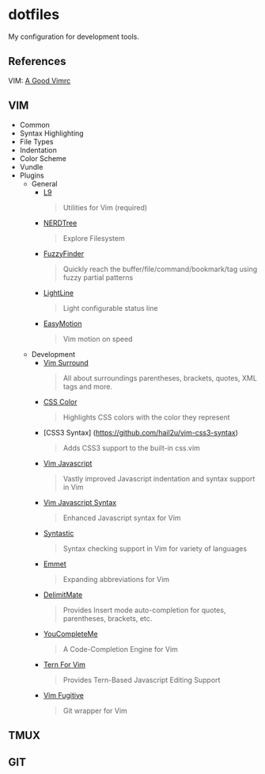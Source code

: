 # dotfiles
My configuration for development tools.

References
----------
VIM: [A Good Vimrc](http://dougblack.io/words/a-good-vimrc.html)
## VIM 
- Common
- Syntax Highlighting
- File Types
- Indentation
- Color Scheme
- Vundle
- Plugins
  + General
    * [L9](http://www.vim.org/scripts/script.php?script_id=3252)
      > Utilities for Vim (required)
    * [NERDTree](https://github.com/scrooloose/nerdtree)
      > Explore Filesystem 
    * [FuzzyFinder](http://www.vim.org/scripts/script.php?script_id=1984)
      > Quickly reach the buffer/file/command/bookmark/tag using fuzzy partial
        patterns
    * [LightLine](https://github.com/itchyny/lightline.vim)
      > Light configurable status line
    * [EasyMotion](https://github.com/easymotion/vim-easymotion)
      >  Vim motion on speed
  + Development
    * [Vim Surround](https://github.com/tpope/vim-surround)
        > All about surroundings parentheses, brackets, quotes, XML tags and more.
    * [CSS Color](https://github.com/skammer/vim-css-color)
        > Highlights CSS colors with the color they represent
    * [CSS3 Syntax] (https://github.com/hail2u/vim-css3-syntax)
        > Adds CSS3 support to the built-in css.vim
    * [Vim Javascript](https://github.com/pangloss/vim-javascript)
        > Vastly improved Javascript indentation and syntax support in Vim
    * [Vim Javascript Syntax](https://github.com/jelera/vim-javascript-syntax)
        > Enhanced Javascript syntax for Vim
    * [Syntastic](https://github.com/scrooloose/syntastic)
        > Syntax checking support in Vim for variety of languages
    * [Emmet](https://github.com/mattn/emmet-vim)
        > Expanding abbreviations for Vim
    * [DelimitMate](https://github.com/Raimondi/delimitMate)
        > Provides Insert mode auto-completion for quotes, parentheses, brackets,
          etc.
    * [YouCompleteMe](https://github.com/Valloric/YouCompleteMe)
        > A Code-Completion Engine for Vim
    * [Tern For Vim](https://github.com/marijnh/tern_for_vim)
        > Provides Tern-Based Javascript Editing Support
    * [Vim Fugitive](https://github.com/tpope/vim-fugitive)
        > Git wrapper for Vim

## TMUX

## GIT


